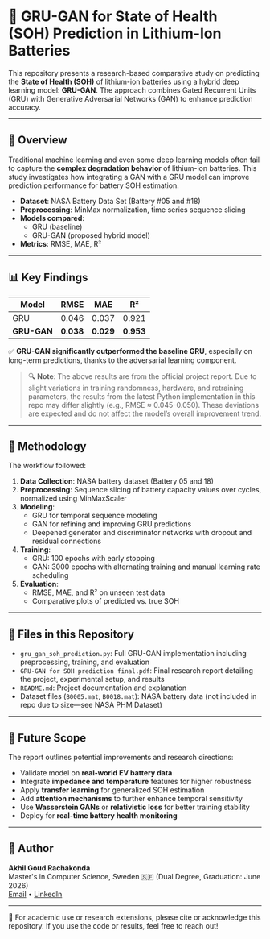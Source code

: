 # 🔋 GRU-GAN for State of Health (SOH) Prediction in Lithium-Ion Batteries

This repository presents a research-based comparative study on predicting the **State of Health (SOH)** of lithium-ion batteries using a hybrid deep learning model: **GRU-GAN**. The approach combines Gated Recurrent Units (GRU) with Generative Adversarial Networks (GAN) to enhance prediction accuracy.

---

## 📘 Overview

Traditional machine learning and even some deep learning models often fail to capture the **complex degradation behavior** of lithium-ion batteries. This study investigates how integrating a GAN with a GRU model can improve prediction performance for battery SOH estimation.

- **Dataset**: NASA Battery Data Set (Battery #05 and #18)
- **Preprocessing**: MinMax normalization, time series sequence slicing
- **Models compared**:
  - GRU (baseline)
  - GRU-GAN (proposed hybrid model)
- **Metrics**: RMSE, MAE, R²

---

## 📊 Key Findings

| Model       | RMSE  | MAE   | R²    |
|-------------|-------|-------|-------|
| GRU         | 0.046 | 0.037 | 0.921 |
| **GRU-GAN** | **0.038** | **0.029** | **0.953** |

✅ **GRU-GAN significantly outperformed the baseline GRU**, especially on long-term predictions, thanks to the adversarial learning component.

> 🔍 **Note**: The above results are from the official project report. Due to slight variations in training randomness, hardware, and retraining parameters, the results from the latest Python implementation in this repo may differ slightly (e.g., RMSE ≈ 0.045–0.050). These deviations are expected and do not affect the model’s overall improvement trend.

---

## 🧪 Methodology

The workflow followed:

1. **Data Collection**: NASA battery dataset (Battery 05 and 18)
2. **Preprocessing**: Sequence slicing of battery capacity values over cycles, normalized using MinMaxScaler
3. **Modeling**:
   - GRU for temporal sequence modeling
   - GAN for refining and improving GRU predictions
   - Deepened generator and discriminator networks with dropout and residual connections
4. **Training**:
   - GRU: 100 epochs with early stopping
   - GAN: 3000 epochs with alternating training and manual learning rate scheduling
5. **Evaluation**:
   - RMSE, MAE, and R² on unseen test data
   - Comparative plots of predicted vs. true SOH

---

## 📁 Files in this Repository

- `gru_gan_soh_prediction.py`: Full GRU-GAN implementation including preprocessing, training, and evaluation
- `GRU-GAN for SOH prediction final.pdf`: Final research report detailing the project, experimental setup, and results
- `README.md`: Project documentation and explanation
- Dataset files (`B0005.mat`, `B0018.mat`): NASA battery data (not included in repo due to size—see NASA PHM Dataset)

---

## 📌 Future Scope

The report outlines potential improvements and research directions:

- Validate model on **real-world EV battery data**
- Integrate **impedance and temperature** features for higher robustness
- Apply **transfer learning** for generalized SOH estimation
- Add **attention mechanisms** to further enhance temporal sensitivity
- Use **Wasserstein GANs** or **relativistic loss** for better training stability
- Deploy for **real-time battery health monitoring**

---

## 👤 Author

**Akhil Goud Rachakonda**  
Master's in Computer Science, Sweden 🇸🇪 (Dual Degree, Graduation: June 2026)  
[Email](mailto:akra24@student.bth.se) • [LinkedIn](https://www.linkedin.com/in/akhil-rachakonda-a968a2214)

---

📌 For academic use or research extensions, please cite or acknowledge this repository. If you use the code or results, feel free to reach out!
